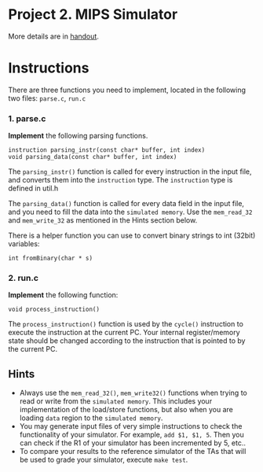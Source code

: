 # Project 2. MIPS Simulator

More details are in [handout](./handout/Project_2.pdf).

# Instructions
There are three functions you need to implement, located in the following two files: `parse.c`, `run.c`

### 1. parse.c

**Implement** the following parsing functions.

    instruction parsing_instr(const char* buffer, int index)
    void parsing_data(const char* buffer, int index)

The `parsing_instr()` function is called for every instruction in the input file, and converts them into the `instruction` type.
The `instruction` type is defined in util.h

The `parsing_data()` function is called for every data field in the input file, and you need to fill the data into the `simulated memory`.
Use the `mem_read_32` and `mem_write_32` as mentioned in the Hints section below.

There is a helper function you can use to convert binary strings to int (32bit) variables:

    int fromBinary(char * s)


### 2. run.c

**Implement** the following function:

    void process_instruction()

The `process_instruction()` function is used by the `cycle()` instruction to execute the instruction at the current PC.
Your internal register/memory state should be changed according to the instruction that is pointed to by the current PC.

## Hints

* Always use the `mem_read_32()`, `mem_write32()` functions when trying to read or write from the `simulated memory`.
This includes your implementation of the load/store functions, but also when you are loading `data` region to the `simulated memory`.
* You may generate input files of very simple instructions to check the functionality of your simulator. For example, `add $1, $1, 5`.
Then you can check if the R1 of your simulator has been incremented by 5, etc..
* To compare your results to the reference simulator of the TAs that will be used to grade your simulator, execute `make test`.
